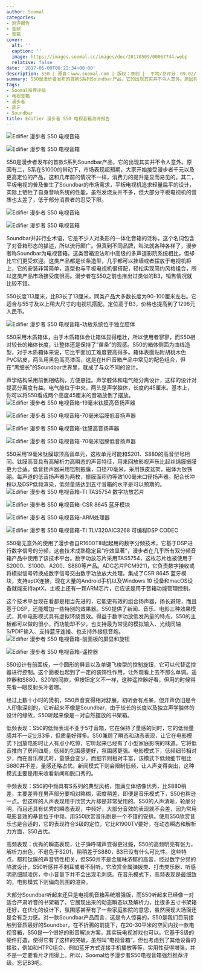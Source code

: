 ```yaml
---
author: Soomal
categories:
- 测评报告
- 音频
- 音箱
cover:
  alt: ''
  caption: ''
  image: https://images.soomal.cc/images/doc/20170509/00067744.webp
  relative: false
date: '2017-05-09T00:22:34+08:00'
description: S50 | 源自：www.soomal.com | 版权：原创 |  平均/总评分：09.02/388
summary: S50是漫步者发布的首款S系列Soundbar产品，它的出现其实并不令人意外。原因有二，S系在S1000的带动下，市场表现超预期，其二，平板电视的普及催生了Soundbar的市场需求……
tags:
- Soomal推荐评级
- 电视音箱
- 漫步者
- 蓝牙
- Soundbar
title: Edifier 漫步者 S50 电视音箱测评报告
---
```


![Edifier 漫步者 S50 电视音箱](https://images.soomal.cc/images/doc/20170426/00067617_01.webp)



![Edifier 漫步者 S50 电视音箱](https://images.soomal.cc/images/doc/20170426/00067618_01.webp)



S50是漫步者发布的首款S系列Soundbar产品，它的出现其实并不令人意外。原因有二，S系在S1000的带动下，市场表现超预期，大家开始接受漫步者千元以及更高定位的产品，这和几年前的情况不一样，消费力的提升是显而易见的。其二，平板电视的普及催生了Soundbar的市场需求，平板电视机追求轻量扁平的设计，实际上牺牲了自身音响系统的性能，虽然发烧友并不多，但大部分平板电视机的音质也太差了，低于部分消费者的忍受下限。



![Edifier 漫步者 S50 电视音箱](https://images.soomal.cc/images/doc/20170426/00067619_01.webp)



![Edifier 漫步者 S50 电视音箱](https://images.soomal.cc/images/doc/20170426/00067620_01.webp)



Soundbar并非行业术语，它是不少人对条形的一体化音箱的泛称，这个名词包含了对音箱形态的描述，所以流行颇广。但真到不同品牌，叫法就各种各样了，漫步者称Soundbar为电视音箱。这类音箱没法和中高级的多声道影院系统相比，但却比它们更受欢迎。这类产品都是长条造型，几乎都可以挂墙或者摆放于电视机柜上，它的安装非常简单，造型也与平板电视机很搭配，轻松实现简约风格组合，所以这类产品市场接受度很高。漫步者在S50之前也推出过类似的B3，销售情况就比较不错。

S50长度113厘米，比B3长了13厘米，同类产品大多数长度为90-100厘米左右。它适合与55寸及以上稍大尺寸的电视机搭配。定位高于B3，价格也提高到了1298元人民币。

![Edifier 漫步者 S50 电视音箱-功放系统位于独立腔体](https://images.soomal.cc/images/doc/20170426/00067634.webp)




S50采用木质箱体，由于木质箱体会让箱体显得粗壮，所以使用者寥寥，而S50相对较长的箱体长度，让整体还是保持了“苗条”的观感。S50的箱体侧面为曲线造型，对于木质箱体来说，它比平面加工难度要高得多。箱体表面贴附胡桃木色PVC贴皮，两头用黑色高亮漆面，这是在HIFI音箱产品中常见的配色组合，但在“黑细长”的Soundbar世界里，就成了与众不同的设计。

声学结构采用前倒相结构，方便悬挂。声学腔体和电气舱分离设计，这样的设计对提高分离度有益。电气舱位于中央，两头是声学腔体，长度约45厘米。基本上，你可以将S50看成两个高度45厘米的音箱放倒了摆放。
![Edifier 漫步者 S50 电视音箱-19毫米钛膜高音扬声器](https://images.soomal.cc/images/doc/20170426/00067630_01.webp)




![Edifier 漫步者 S50 电视音箱-70毫米铝膜低音扬声器](https://images.soomal.cc/images/doc/20170426/00067629_01.webp)




![Edifier 漫步者 S50 电视音箱-钛膜高音扬声器](https://images.soomal.cc/images/doc/20170426/00067640_01.webp)




![Edifier 漫步者 S50 电视音箱-70毫米铝膜低音扬声器](https://images.soomal.cc/images/doc/20170426/00067641_01.webp)




S50采用19毫米钛膜球顶高音单元，这枚单元可能和S201、S880的高音型号相同。钛膜高音具有高解析力高瞬态的声音特征，用来回放影视声乐比起丝绢膜振膜更为合适。低音扬声器采用铝制振膜，口径70毫米，采用铁皮盆架，磁体为钕铁硼。每声道的低音扬声器为两枚，振膜面积约等效100毫米口径扬声器。配合长冲程以及DSP低频渲染，低频量感达到五寸音箱的水平是可以预期的。
![Edifier 漫步者 S50 电视音箱-TI TAS5754 数字功放芯片](https://images.soomal.cc/images/doc/20170426/00067639_01.webp)




![Edifier 漫步者 S50 电视音箱-CSR 8645 蓝牙模块](https://images.soomal.cc/images/doc/20170426/00067636_01.webp)




![Edifier 漫步者 S50 电视音箱-ARM处理器](https://images.soomal.cc/images/doc/20170426/00067635_01.webp)




![Edifier 漫步者 S50 电视音箱-TI TLV320AIC3268 可编程DSP CODEC](https://images.soomal.cc/images/doc/20170426/00067638_01.webp)




S50毫无意外的使用了漫步者自R1600TIII起起用的数字分频技术，它基于DSP进行数字信号的分频，这套技术成熟稳定且“疗效显著”，漫步者在几乎所有双分频音箱产品中使用了该技术平台。数字功放芯片采用TAS5754，这枚芯片也被使用于S2000、S1000、A200、S880等产品。ADC芯片PCM9211，它负责数字接收或将模拟信号转换成数字信号交由数字功放放大处理。集成了CSR 8645 蓝牙模块，支持aptX连接，现在大量的Android手机以及Windows 10 设备和macOS设备就能支持aptX。主板上还有一颗ARM芯片，它应该是用于音箱功能管理控制。

这个技术平台现在看都是相当先进的，它能更有效的组合扬声器，扬长避短，而且基于DSP，还能增加一些特别的效果器。S50提供了新闻、音乐、电影三种效果模式，其中电影模式具有虚拟环绕音效。得益于数字功放低发热量的特点，S50的主板都可以做的很小，而功能却不少，也支持最为常见的模拟输入、光线同轴S/PDIF输入、支持蓝牙连接、也支持外接低音炮。
![Edifier 漫步者 S50 电视音箱-前面板的屏显和旋钮](https://images.soomal.cc/images/doc/20170426/00067621_01.webp)




![Edifier 漫步者 S50 电视音箱-遥控器](https://images.soomal.cc/images/doc/20170426/00067646_01.webp)




S50设计有前面板，一个圆形的屏显以及单键飞梭型的控制旋钮，它可以代替遥控器进行控制。这个面板也起到了一定的装饰性作用，让外观看上去不那么单调。遥控器和S880、S201的同款，但按钮定义不一样，这种遥控器好看，但用的时候得先看一眼反射头冲着哪。

经过上数十小时的煲机，S50声音变得相对舒展，初听会有点呆，但开声仍旧是令人印象深刻的，它听起来不像是Soundbar，由于较长的长度以及独立声学腔体的设计的缘故，S50听起来像是一对自然摆放的书架箱。

低频表现：S50的低频表现不亚于5寸音箱，它在保持了量感的同时，它的低频量感并不一定比B3多，但质量好得多。S50兼顾了瞬态和动态表现，让它在电影模式下回放电影时让人有点小吃惊，它听起来已经有了小型家庭影院的味道。它将低音推向了房间四周，低频的包围感更好，氛围感更强。电影模式下，低频细节相对少，而在音乐模式时，量感会变少，而细节则相对丰富，该模式下低频细节相比S880并不差，量感还略占优。新闻模式下则会限制低频，让人声变得突出，这种模式主要是用来收看新闻和脱口秀的。

中频表现：S50的中频具有S系列的典型风格，饱满立体结像优秀，比S880稍差，主要差异在男声部分要相对略糊，密度稍差，即便是音乐模式下，S50也稍逊一点。但这样的人声表现用于欣赏大片却是非常受用的。S50的人声清晰，轮廓分明，而且还具有优秀的瞬态表现，中频好，大部分音效的表现就不会差，因为常用电影音效的基音位于中频。用S50欣赏音乐剧是一个不错的安排。使用S50欣赏音乐也是合适的，它的表现符合S级的定位，它比R1900TV要好，在动态瞬态和解析力方面，S50占优。

高频表现：优秀的瞬态表现，让子弹呼啸声变得更过瘾，S50的高频明亮有张力，解析力出色，不逊色于S201，稍稍差于S880，B3已没有什么可比性。这些特点，都和钛膜的声音特性相关，但S50并不是金属味浓郁的高音，经过数字分频的陷波设计，S50听感并不刺耳或者不耐听。它欣赏金属弹拨类、打击类乐器，听感明亮细腻凌厉，中小音量下并不会出现毛刺感。在音乐模式下，高频表现是最细致的，电影模式下则偏向氛围的渲染。

大部分Soundbar听起来还只是电视机音箱系统增强版，而S50听起来已经像一对适合严肃听音的书架箱了。它展现出来的动态瞬态以及解析力，比很多五寸书架箱还好，在优化的设计下，氛围感甚至有了一些家庭影院的意思，虽然展现大场面还是会有乏力感。对一款Soundbar产品而言，这是令人惊喜的，S50是我们目前接触到音质最好的Soundbar，在不折腾的前提下，在20-30平米的空间内找一款电视音箱，S50是一个很好的影音解决方案，其实玩电视游戏也可以。它基于S级的硬件打造，使得它有了这样的突破，虽然叫“电视音箱”，但也考虑到了其他设备的接驳，例如和HTPC组合、例如蓝牙方式连接手机播放等等，实用性获得增强，并不是一定要看片才用得上。所以，Soomal给予漫步者S50电视音箱强烈推荐评级。忘记B3吧。
